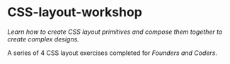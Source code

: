 # CSS-layout-workshop

_Learn how to create CSS layout primitives and compose them together to create complex designs._

A series of 4 CSS layout exercises completed for _Founders and Coders_.
